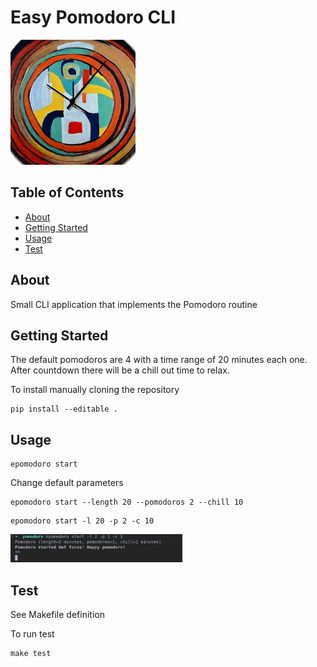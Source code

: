 # Easy Pomodoro CLI

<img src="src/media/images/pomodoro_logo.jpeg" alt="Image of clock by Picasso" width="200"/>

## Table of Contents

- [About](#about)
- [Getting Started](#getting_started)
- [Usage](#usage)
- [Test](#test)

## About <a name = "about"></a>

Small CLI application that implements the Pomodoro routine

## Getting Started <a name = "getting_started"></a>

The default pomodoros are 4 with a time range of 20 minutes each one.
After countdown there will be a chill out time to relax.

To install manually cloning the repository

```
pip install --editable .
```

## Usage <a name = "usage"></a>

```
epomodoro start
```

Change default parameters

```
epomodoro start --length 20 --pomodoros 2 --chill 10
```

```
epomodoro start -l 20 -p 2 -c 10
```

<img src="src/media/images/example.png" alt="Execution example" width="275"/>

## Test <a name= "test"></a>

See Makefile definition

To run test
```
make test
```
